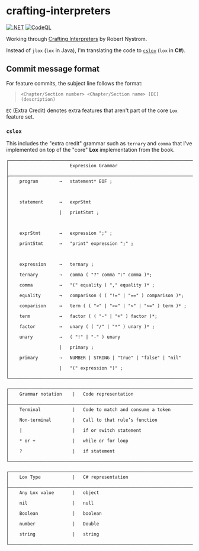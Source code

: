 # crafting-interpreters

[![.NET](https://github.com/ccb012100/crafting-interpreters/actions/workflows/dotnet.yml/badge.svg)](https://github.com/ccb012100/crafting-interpreters/actions/workflows/dotnet.yml)
[![CodeQL](https://github.com/ccb012100/crafting-interpreters/actions/workflows/codeql.yml/badge.svg)](https://github.com/ccb012100/crafting-interpreters/actions/workflows/codeql.yml)

Working through [Crafting Interpreters](https://craftinginterpreters.com/) by Robert Nystrom.

Instead of `jlox` (`lox` in Java), I'm translating the code to [`cslox`](/cslox/) (`lox` in **C#**).

## Commit message format

For feature commits, the subject line follows the format:

> `<Chapter/Section number> <Chapter/Section name> [EC] (description)`

`EC` (Extra Credit) denotes extra features that aren't part of the core `Lox` feature set.

### `cslox`

This includes the "extra credit" grammar such as `ternary` and `comma` that I've implemented on top of the "core" **Lox** implementation from the book.

```console
┌──────────────────────────────────────────────────────────────────────────┐
│                       Expression Grammar                                 │
├──────────────────────────────────────────────────────────────────────────┤
│    program        →   statement* EOF ;                                   │
│                                                                          │
│    statement      →   exprStmt                                           │
│                   |   printStmt ;                                        │
│                                                                          │
│    exprStmt       →   expression ";" ;                                   │
│    printStmt      →   "print" expression ";" ;                           │
│                                                                          │
│    expression     →   ternary ;                                          │
│    ternary        →   comma ( "?" comma ":" comma )*;                    │
│    comma          →   "(" equality ( "," equality )* ;                   │
│    equality       →   comparison ( ( "!=" | "==" ) comparison )*;        │
│    comparison     →   term ( ( ">" | ">=" | "<" | "<=" ) term )* ;       │
│    term           →   factor ( ( "-" | "+" ) factor )*;                  │
│    factor         →   unary ( ( "/" | "*" ) unary )* ;                   │
│    unary          →   ( "!" | "-" ) unary                                │
│                   |   primary ;                                          │
│    primary        →   NUMBER | STRING | "true" | "false" | "nil"         │
│                   |   "(" expression ")" ;                               │
└──────────────────────────────────────────────────────────────────────────┘

┌──────────────────────────────────────────────────────────────────────────┐
│    Grammar notation    |   Code representation                           │
├──────────────────────────────────────────────────────────────────────────┤
│    Terminal            |   Code to match and consume a token             │
│    Non-terminal        |   Call to that rule’s function                  │
│    |                   |   if or switch statement                        │
│    * or +              |   while or for loop                             │
│    ?                   |   if statement                                  │
└──────────────────────────────────────────────────────────────────────────┘

┌──────────────────────────────────────────────────────────────────────────┐
│    Lox Type            |   C# representation                             │
├──────────────────────────────────────────────────────────────────────────┤
│    Any Lox value       |   object                                        │
│    nil                 |   null                                          │
│    Boolean             |   boolean                                       │
│    number              |   Double                                        │
│    string              |   string                                        │
└──────────────────────────────────────────────────────────────────────────┘
```
